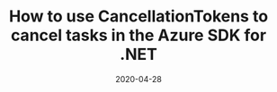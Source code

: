 ---
title: How to use CancellationTokens to cancel tasks in the Azure SDK for .NET
date: 2020-04-28
sidebar: releases_sidebar
author_github: heaths
repository: azure/azure-sdk
---